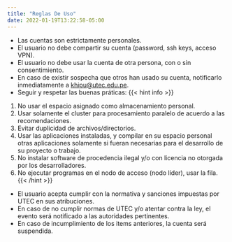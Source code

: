 ```yaml
---
title: "Reglas De Uso"
date: 2022-01-19T13:22:58-05:00
---
```


- Las cuentas son estrictamente personales.
- El usuario no debe compartir su cuenta (password, ssh keys, acceso VPN).
- El usuario no debe usar la cuenta de otra persona, con o sin consentimiento. 
- En caso de existir sospecha que otros han usado su cuenta, notificarlo inmediatamente a khipu@utec.edu.pe. 
- Seguir y respetar las buenas práticas:
{{< hint info >}}
1. No usar el espacio asignado como almacenamiento personal.
2. Usar solamente el cluster para procesamiento paralelo de acuerdo a las recomendaciones.
3. Evitar duplicidad de archivos/directorios.
4. Usar las aplicaciones instaladas, y compilar en su espacio personal otras aplicaciones solamente si fueran necesarias para el desarrollo de su proyecto o trabajo.
5. No instalar software de procedencia ilegal y/o con licencia no otorgada por los desarrolladores.
6. No ejecutar programas en el nodo de acceso (nodo líder), usar la fila. 
{{< /hint >}}
- El usuario acepta cumplir con la normativa y sanciones impuestas por UTEC en sus atribuciones. 
- En caso de no cumplir normas de UTEC y/o atentar contra la ley, el evento será notificado a las autoridades pertinentes. 
- En caso de incumplimiento de los items anteriores, la cuenta será suspendida. 